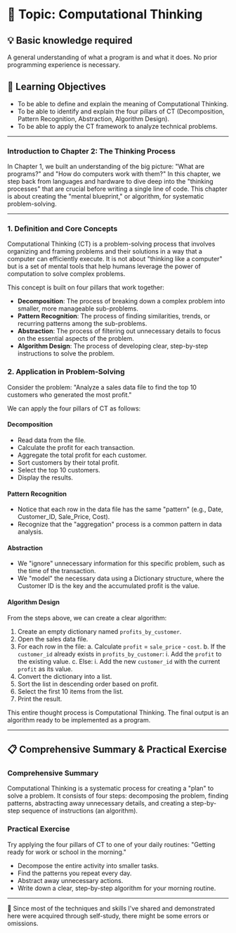 # 📖 Topic: Computational Thinking

## 💡 Basic knowledge required

A general understanding of what a program is and what it does. No prior programming experience is necessary.

## 🎯 Learning Objectives

- To be able to define and explain the meaning of Computational Thinking.
- To be able to identify and explain the four pillars of CT (Decomposition, Pattern Recognition, Abstraction, Algorithm Design).
- To be able to apply the CT framework to analyze technical problems.

---

### Introduction to Chapter 2: The Thinking Process

In Chapter 1, we built an understanding of the big picture: "What are programs?" and "How do computers work with them?" In this chapter, we step back from languages and hardware to dive deep into the "thinking processes" that are crucial before writing a single line of code. This chapter is about creating the "mental blueprint," or algorithm, for systematic problem-solving.

---

### 1. Definition and Core Concepts

Computational Thinking (CT) is a problem-solving process that involves organizing and framing problems and their solutions in a way that a computer can efficiently execute. It is not about "thinking like a computer" but is a set of mental tools that help humans leverage the power of computation to solve complex problems.

This concept is built on four pillars that work together:

- **Decomposition**: The process of breaking down a complex problem into smaller, more manageable sub-problems.
- **Pattern Recognition**: The process of finding similarities, trends, or recurring patterns among the sub-problems.
- **Abstraction**: The process of filtering out unnecessary details to focus on the essential aspects of the problem.
- **Algorithm Design**: The process of developing clear, step-by-step instructions to solve the problem.

### 2. Application in Problem-Solving

Consider the problem: "Analyze a sales data file to find the top 10 customers who generated the most profit."

We can apply the four pillars of CT as follows:

#### Decomposition
- Read data from the file.
- Calculate the profit for each transaction.
- Aggregate the total profit for each customer.
- Sort customers by their total profit.
- Select the top 10 customers.
- Display the results.

#### Pattern Recognition
- Notice that each row in the data file has the same "pattern" (e.g., Date, Customer_ID, Sale_Price, Cost).
- Recognize that the "aggregation" process is a common pattern in data analysis.

#### Abstraction
- We "ignore" unnecessary information for this specific problem, such as the time of the transaction.
- We "model" the necessary data using a Dictionary structure, where the Customer ID is the key and the accumulated profit is the value.

#### Algorithm Design
From the steps above, we can create a clear algorithm:

1.  Create an empty dictionary named `profits_by_customer`.
2.  Open the sales data file.
3.  For each row in the file:
    a. Calculate `profit` = `sale_price` - `cost`.
    b. If the `customer_id` already exists in `profits_by_customer`:
        i. Add the `profit` to the existing value.
    c. Else:
        i. Add the new `customer_id` with the current `profit` as its value.
4.  Convert the dictionary into a list.
5.  Sort the list in descending order based on profit.
6.  Select the first 10 items from the list.
7.  Print the result.

This entire thought process is Computational Thinking. The final output is an algorithm ready to be implemented as a program.

---

## 📋 Comprehensive Summary & Practical Exercise

### Comprehensive Summary

Computational Thinking is a systematic process for creating a "plan" to solve a problem. It consists of four steps: decomposing the problem, finding patterns, abstracting away unnecessary details, and creating a step-by-step sequence of instructions (an algorithm).

### Practical Exercise

Try applying the four pillars of CT to one of your daily routines: "Getting ready for work or school in the morning."

-   Decompose the entire activity into smaller tasks.
-   Find the patterns you repeat every day.
-   Abstract away unnecessary actions.
-   Write down a clear, step-by-step algorithm for your morning routine.

---

📍 Since most of the techniques and skills I've shared and demonstrated here were acquired through self-study, there might be some errors or omissions.
